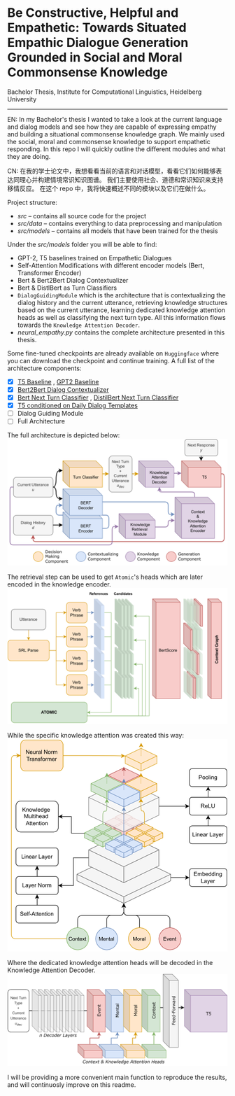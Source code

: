 # Be Constructive, Helpful and Empathetic: Towards Situated Empathic Dialogue Generation Grounded in Social and Moral Commonsense Knowledge

Bachelor Thesis, Institute for Computational Linguistics, Heidelberg University

***

EN: In my Bachelor's thesis I wanted to take a look at the current language and dialog models and see how they are
capable of expressing empathy and building a situational commonsense knowledge graph. We mainly used the social, moral
and commonsense knowledge to support empathetic responding.
In this repo I will quickly outline the different modules and what they are doing.

CN: 在我的学士论文中，我想看看当前的语言和对话模型，看看它们如何能够表达同理心并构建情境常识知识图谱。 我们主要使用社会、道德和常识知识来支持移情反应。 在这个 repo 中，我将快速概述不同的模块以及它们在做什么。

Project structure:

- *src* – contains all source code for the project
- *src/data* – contains everything to data preprocessing and manipulation
- *src/models* – contains all models that have been trained for the thesis

Under the *src/models* folder you will be able to find:

- GPT-2, T5 baselines trained on Empathetic Dialogues
- Self-Attention Modifications with different encoder models (Bert, Transformer Encoder)
- Bert & Bert2Bert Dialog Contextualizer
- Bert & DistlBert as Turn Classifiers
- `DialogGuidingModule` which is the architecture that is contextualizing the dialog history and the current utterance,
  retrieving knowledge structures based on the current utterance, learning dedicated knowledge attention heads as well
  as classifying the next turn type. All this information flows towards the `Knowledge Attention Decoder`.
- *neural_empathy.py* contains the complete architecture presented in this thesis.

Some fine-tuned checkpoints are already available on `Huggingface` where you can download the checkpoint and continue
training. A full list of the architecture components:

- [x] [T5 Baseline](https://huggingface.co/benjaminbeilharz/t5-empatheticdialogues)
  , [GPT2 Baseline](https://huggingface.co/benjaminbeilharz/baseline)
- [x] [Bert2Bert Dialog Contextualizer](https://huggingface.co/benjaminbeilharz/bert2bert-empathetic-dialogues)
- [x] [Bert Next Turn Classifier](https://huggingface.co/benjaminbeilharz/bert-base-uncased-dailydialog-turn-classifier)
  , [DistilBert Next Turn Classifier](https://huggingface.co/benjaminbeilharz/distilbert-dailydialog-turn-classifier)
- [x] [T5 conditioned on Daily Dialog Templates](https://huggingface.co/benjaminbeilharz/t5-conditioned-next-turn)
- [ ] Dialog Guiding Module
- [ ] Full Architecture

The full architecture is depicted below:
![](./images/neuralempath.svg "The complete architecture – Neural Empath.")

The retrieval step can be used to get `Atomic`'s heads which are later encoded in the knowledge encoder.
![](./images/retrieval.svg "The retrieval step from current utterance u, to situated knowledge graph G")

While the specific knowledge attention was created this way:
![](./images/knowledge-encoder.svg "Knowledge Encoding resulting in multiple dedicated Knowledge Attention Heads")

Where the dedicated knowledge attention heads will be decoded in the Knowledge Attention Decoder.
![](./images/decoder.svg "Knowledge Attention Decoder")

I will be providing a more convenient main function to reproduce the results, and will continuosly improve on this
readme.